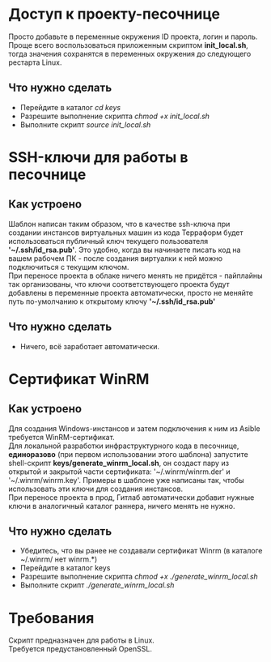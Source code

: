 # Доступ к проекту-песочнице
Просто добавьте в переменные окружения ID проекта, логин и пароль. Проще всего воспользоваться приложенным скриптом **init_local.sh**, тогда значения сохранятся в переменных окружения до следующего рестарта Linux.
## Что нужно сделать
- Перейдите в каталог *cd keys*
- Разрешите выполнение скрипта *chmod +x init_local.sh*
- Выполните скрипт *source init_local.sh*
# SSH-ключи для работы в песочнице
## Как устроено
Шаблон написан таким образом, что в качестве ssh-ключа при создании инстансов виртуальных машин из кода Терраформ будет использоваться публичный ключ текущего пользователя **'~/.ssh/id_rsa.pub'**. Это удобно, когда вы начинаете писать код на вашем рабочем ПК - после создания виртуалки к ней можно подключиться с текущим ключом.  
При переносе проекта в облаке ничего менять не придётся - пайплайны так организованы, что ключи соответствующего проекта будут добавлены в переменные проекта автоматически, просто не меняйте путь по-умолчанию к открытому ключу **'~/.ssh/id_rsa.pub'**
## Что нужно сделать
- Ничего, всё заработает автоматически.
# Сертификат WinRM
## Как устроено
Для создания Windows-инстансов и затем подключения к ним из Asible требуется WinRM-сертификат.  
Для локальной разработки инфраструктурного кода в песочнице, **единоразово** (при первом использовании этого шаблона) запустите shell-скрипт **keys/generate_winrm_local.sh**, он создаст пару из открытой и закрытой части сертификата: '~/.winrm/winrm.der' и '~/.winrm/winrm.key'. Примеры в шаблоне уже написаны так, чтобы использовать эти ключи для создания инстансов.  
При переносе проекта в прод, Гитлаб автоматически добавит нужные ключи в аналогичный каталог раннера, ничего менять не нужно.
## Что нужно сделать
- Убедитесь, что вы ранее не создавали сертификат Winrm (в каталоге ~/.winrm/ нет winrm.*)
- Перейдите в каталог keys
- Разрешите выполнение скрипта *chmod +x ./generate_winrm_local.sh*
- Выполните скрипт *./generate_winrm_local.sh*
# Требования
Скрипт предназначен для работы в Linux.  
Требуется предустановленный OpenSSL.